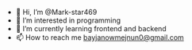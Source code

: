- 👋 Hi, I’m @Mark-star469
- 👀 I’m interested in programming
- 🌱 I’m currently learning frontend and backend
- 📫 How to reach me bayjanowmejnun0@gmail.com
<!---
Mark-star469/Mark-star469 is a ✨ special ✨ repository because its `README.md` (this file) appears on your GitHub profile.
You can click the Preview link to take a look at your changes.
--->
